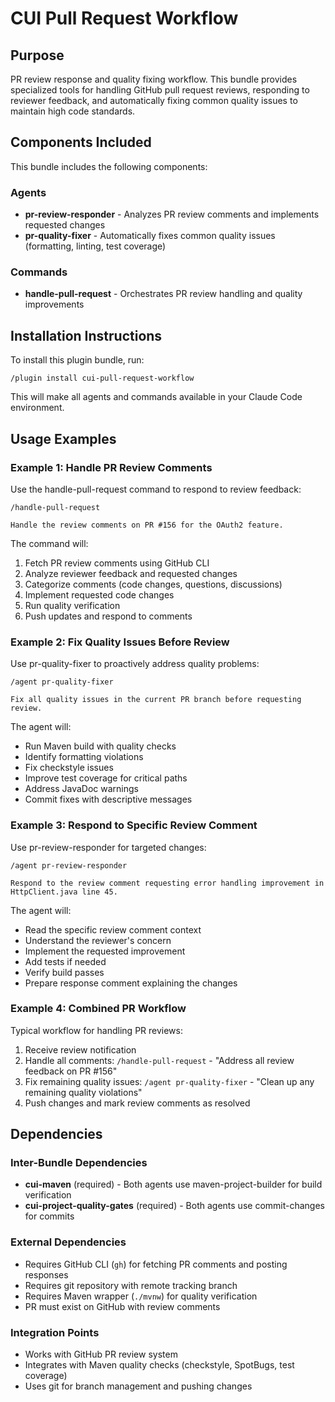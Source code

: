 # CUI Pull Request Workflow

## Purpose

PR review response and quality fixing workflow. This bundle provides specialized tools for handling GitHub pull request reviews, responding to reviewer feedback, and automatically fixing common quality issues to maintain high code standards.

## Components Included

This bundle includes the following components:

### Agents
- **pr-review-responder** - Analyzes PR review comments and implements requested changes
- **pr-quality-fixer** - Automatically fixes common quality issues (formatting, linting, test coverage)

### Commands
- **handle-pull-request** - Orchestrates PR review handling and quality improvements

## Installation Instructions

To install this plugin bundle, run:

```
/plugin install cui-pull-request-workflow
```

This will make all agents and commands available in your Claude Code environment.

## Usage Examples

### Example 1: Handle PR Review Comments

Use the handle-pull-request command to respond to review feedback:

```
/handle-pull-request

Handle the review comments on PR #156 for the OAuth2 feature.
```

The command will:
1. Fetch PR review comments using GitHub CLI
2. Analyze reviewer feedback and requested changes
3. Categorize comments (code changes, questions, discussions)
4. Implement requested code changes
5. Run quality verification
6. Push updates and respond to comments

### Example 2: Fix Quality Issues Before Review

Use pr-quality-fixer to proactively address quality problems:

```
/agent pr-quality-fixer

Fix all quality issues in the current PR branch before requesting review.
```

The agent will:
- Run Maven build with quality checks
- Identify formatting violations
- Fix checkstyle issues
- Improve test coverage for critical paths
- Address JavaDoc warnings
- Commit fixes with descriptive messages

### Example 3: Respond to Specific Review Comment

Use pr-review-responder for targeted changes:

```
/agent pr-review-responder

Respond to the review comment requesting error handling improvement in HttpClient.java line 45.
```

The agent will:
- Read the specific review comment context
- Understand the reviewer's concern
- Implement the requested improvement
- Add tests if needed
- Verify build passes
- Prepare response comment explaining the changes

### Example 4: Combined PR Workflow

Typical workflow for handling PR reviews:

1. Receive review notification
2. Handle all comments: `/handle-pull-request` - "Address all review feedback on PR #156"
3. Fix remaining quality issues: `/agent pr-quality-fixer` - "Clean up any remaining quality violations"
4. Push changes and mark review comments as resolved

## Dependencies

### Inter-Bundle Dependencies
- **cui-maven** (required) - Both agents use maven-project-builder for build verification
- **cui-project-quality-gates** (required) - Both agents use commit-changes for commits

### External Dependencies
- Requires GitHub CLI (`gh`) for fetching PR comments and posting responses
- Requires git repository with remote tracking branch
- Requires Maven wrapper (`./mvnw`) for quality verification
- PR must exist on GitHub with review comments

### Integration Points
- Works with GitHub PR review system
- Integrates with Maven quality checks (checkstyle, SpotBugs, test coverage)
- Uses git for branch management and pushing changes
